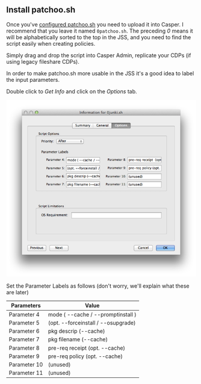 Install patchoo.sh
----------------
Once you've [configured patchoo.sh](configuring_patchoo.sh.md) you need to upload it into Casper. I recommend that you leave it named `0patchoo.sh`. The preceding *0* means it will be alphabetically sorted to the top in the JSS, and you need to find the script easily when creating policies.

Simply drag and drop the script into Casper Admin, replicate your CDPs (if using legacy fileshare CDPs).

In order to make patchoo.sh more usable in the JSS it's a good idea to label the input parameters.

Double click to *Get Info* and click on the *Options* tab.

![patchoo.sh Info](images/patchoo.sh_info.png)

Set the Parameter Labels as follows (don't worry, we'll explain what these are later)

Parameters  | Value
----------- | ------------- 
Parameter 4 | mode ( --cache / --promptinstall )
Parameter 5 | (opt. --forceinstall / --osupgrade) 
Parameter 6 | pkg descrip (--cache) 
Parameter 7 | pkg filename (--cache)
Parameter 8 | pre-req receipt  (opt.  --cache) 
Parameter 9 | pre-req policy (opt.  --cache) 
Parameter 10| (unused) 
Parameter 11| (unused)
 
